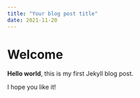 ```yaml
---
title: "Your blog post title"
date: 2021-11-20
---
```


# Welcome

**Hello world**, this is my first Jekyll blog post.

I hope you like it!
